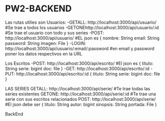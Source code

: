 # PW2-BACKEND

Las rutas utilies son 
Usuarios:
-GETALL: http://localhost:3000/api/usuario/ #Se trae a todos los usuarios
-GETONEhttp://localhost:3000/api/usuario/:id #Se trae el usuario con todo y sus series
-POST: http://localhost:3000/api/usuario/ #EL json es 
{
    nombre: String
    email: String
    password: String
    imagen: File
}
-LOGIN: http://localhost:3000/api/usuario/:email/:password #en email y password poner los datos respectivos en la URL

Los Escritos
-POST: http://localhost:3000/api/escrito/ #El json es
{
    titulo: String
    serie: bigint
    doc: file
}
-GET: http://localhost:3000/api/escrito/:id
-PUT: http://localhost:3000/api/escrito/:id
{
    titulo: String
    serie: bigint
    doc: file
}

LAS SERIES
GETALL: http://localhost:3000/api/serie/ #Te trae todas las series existentes
GETONE: http://localhost:3000/api/serie/:id #Te trae una serie con sus escritos relacionados
POST: http://localhost:3000/api/serie/ #El json debe ser
{
    titulo: String
    autor: bigint
    sinopsis: String
    portada: File
}

 BackEnd
